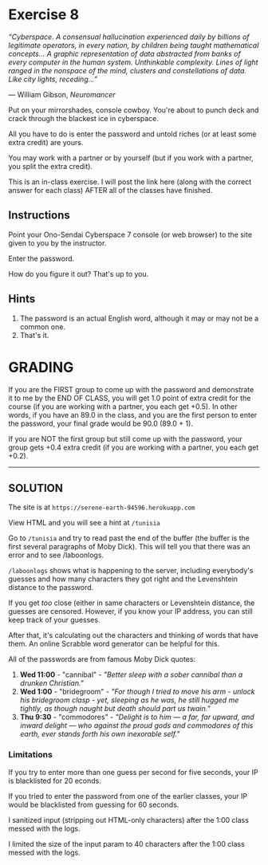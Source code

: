 # Exercise 8

_“Cyberspace. A consensual hallucination experienced daily by billions of legitimate operators, in every nation, by children being taught mathematical concepts... A graphic representation of data abstracted from banks of every computer in the human system. Unthinkable complexity. Lines of light ranged in the nonspace of the mind, clusters and constellations of data. Like city lights, receding...”_

― William Gibson, _Neuromancer_

Put on your mirrorshades, console cowboy.  You're about to punch deck and crack through the blackest ice in cyberspace.

All you have to do is enter the password and untold riches (or at least some extra credit) are yours.

You may work with a partner or by yourself (but if you work with a partner, you split the extra credit).

This is an in-class exercise.  I will post the link here (along with the correct answer for each class) AFTER all of the classes have finished.

## Instructions

Point your Ono-Sendai Cyberspace 7 console (or web browser) to the site given to you by the instructor.

Enter the password.

How do you figure it out?  That's up to you.

## Hints

1. The password is an actual English word, although it may or may not be a common one.
2. That's it.

# GRADING

If you are the FIRST group to come up with the password and demonstrate it to me by the END OF CLASS, you will get 1.0 point of extra credit for the course (if you are working with a partner, you each get +0.5).  In other words, if you have an 89.0 in the class, and you are the first person to enter the password, your final grade would be 90.0 (89.0 + 1).

If you are NOT the first group but still come up with the password, your group gets +0.4 extra credit (if you are working with a partner, you each get +0.2).

----

## SOLUTION

The site is at `https://serene-earth-94596.herokuapp.com`

View HTML and you will see a hint at `/tunisia`

Go to `/tunisia` and try to read past the end of the buffer (the buffer is the first several paragraphs of Moby Dick).  This will tell you that there was an error and to see /laboonlogs.

`/laboonlogs` shows what is happening to the server, including everybody's guesses and how many characters they got right and the Levenshtein distance to the password.

If you get _too_ close (either in same characters or Levenshtein distance, the guesses are censored.  However, if you know your IP address, you can still keep track of your guesses.

After that, it's calculating out the characters and thinking of words that have them.  An online Scrabble word generator can be helpful for this.

All of the passwords are from famous Moby Dick quotes:

1. **Wed 11:00** - "cannibal" - _"Better sleep with a sober cannibal than a drunken Christian."_
2. **Wed 1:00** - "bridegroom" - _"For though I tried to move his arm - unlock his bridegroom clasp - yet, sleeping as he was, he still hugged me tightly, as though naught but death should part us twain."_
3. **Thu 9:30** - "commodores" - _"Delight is to him — a far, far upward, and inward delight — who against the proud gods and commodores of this earth, ever stands forth his own inexorable self."_

### Limitations

If you try to enter more than one guess per second for five seconds, your IP is blacklisted for 20 econds.

If you tried to enter the password from one of the earlier classes, your IP would be blacklisted from guessing for 60 seconds.

I sanitized input (stripping out HTML-only characters) after the 1:00 class messed with the logs.

I limited the size of the input param to 40 characters after the 1:00 class messed with the logs.